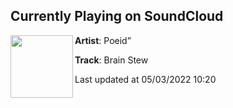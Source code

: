 ## Currently Playing on SoundCloud

[<img align="left" width="100" src="https://i1.sndcdn.com/artworks-2aOHUtt1qbUyKF0B-TMOJJQ-t500x500.jpg">](https://soundcloud.com/poid-772007801/brain-stew-1)

**Artist**: Poeid” 

**Track**: Brain Stew

Last updated at 05/03/2022 10:20
